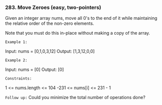 ### 283. Move Zeroes (easy, two-pointers)

Given an integer array nums, move all 0's to the end of it while maintaining the relative order of the non-zero elements.

Note that you must do this in-place without making a copy of the array.

`Example 1:`

Input: nums = [0,1,0,3,12]
Output: [1,3,12,0,0]

`Example 2:`

Input: nums = [0]
Output: [0]

`Constraints:`

1 <= nums.length <= 104
-231 <= nums[i] <= 231 - 1

`Follow up:` Could you minimize the total number of operations done?
